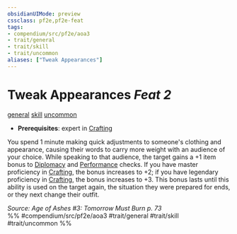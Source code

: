 ```yaml
---
obsidianUIMode: preview
cssclass: pf2e,pf2e-feat
tags:
- compendium/src/pf2e/aoa3
- trait/general
- trait/skill
- trait/uncommon
aliases: ["Tweak Appearances"]
---
```

# Tweak Appearances  *Feat 2*  
[general](general.md "General Feat Trait")  [skill](skill.md "Skill Feat Trait")  [uncommon](uncommon.md "Uncommon Rarity Trait")  

- **Prerequisites**: expert in [Crafting](skills.md#Crafting)

You spend 1 minute making quick adjustments to someone's clothing and appearance, causing their words to carry more weight with an audience of your choice. While speaking to that audience, the target gains a +1 item bonus to [Diplomacy](skills.md#Diplomacy) and [Performance](skills.md#Performance) checks. If you have master proficiency in [Crafting](skills.md#Crafting), the bonus increases to +2; if you have legendary proficiency in [Crafting](skills.md#Crafting), the bonus increases to +3. This bonus lasts until this ability is used on the target again, the situation they were prepared for ends, or they next change their outfit.

*Source: Age of Ashes #3: Tomorrow Must Burn p. 73*  
%% #compendium/src/pf2e/aoa3 #trait/general #trait/skill #trait/uncommon %%